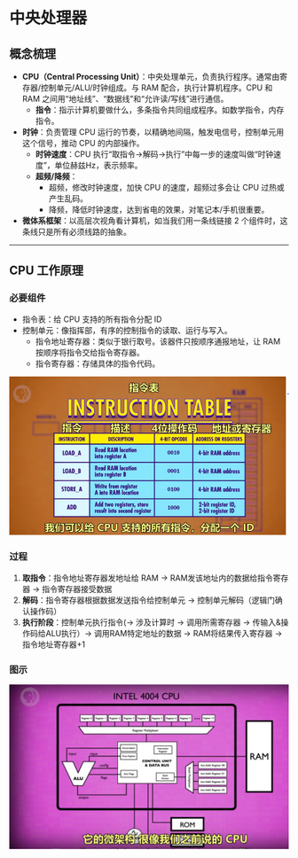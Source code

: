 # 中央处理器

## 概念梳理

- **CPU（Central Processing Unit）**：中央处理单元，负责执行程序。通常由寄存器/控制单元/ALU/时钟组成。与 RAM 配合，执行计算机程序。CPU 和 RAM 之间用“地址线”、“数据线”和“允许读/写线”进行通信。
  - **指令**：指示计算机要做什么，多条指令共同组成程序。如数学指令，内存指令。
- **时钟**：负责管理 CPU 运行的节奏，以精确地间隔，触发电信号，控制单元用这个信号，推动 CPU 的内部操作。
  - **时钟速度**：CPU 执行“取指令→解码→执行”中每一步的速度叫做“时钟速度”，单位赫兹Hz，表示频率。
  - **超频/降频**：
    - 超频，修改时钟速度，加快 CPU 的速度，超频过多会让 CPU 过热或产生乱码。
    - 降频，降低时钟速度，达到省电的效果，对笔记本/手机很重要。
- **微体系框架**：以高层次视角看计算机，如当我们用一条线链接 2 个组件时，这条线只是所有必须线路的抽象。

---

## CPU 工作原理

### 必要组件

- 指令表：给 CPU 支持的所有指令分配 ID
- 控制单元：像指挥部，有序的控制指令的读取、运行与写入。
  - 指令地址寄存器：类似于银行取号。该器件只按顺序通报地址，让 RAM 按顺序将指令交给指令寄存器。
  - 指令寄存器：存储具体的指令代码。

![7.1](./resources/7.1.png)

### 过程

1. **取指令**：指令地址寄存器发地址给 RAM → RAM发该地址内的数据给指令寄存器 → 指令寄存器接受数据
2. **解码**：指令寄存器根据数据发送指令给控制单元 → 控制单元解码（逻辑门确认操作码）
3. **执行阶段**：控制单元执行指令(→ 涉及计算时 → 调用所需寄存器 → 传输入&操作码给ALU执行）→ 调用RAM特定地址的数据 → RAM将结果传入寄存器 → 指令地址寄存器+1

### 图示

![7.2](./resources/7.2.png)
